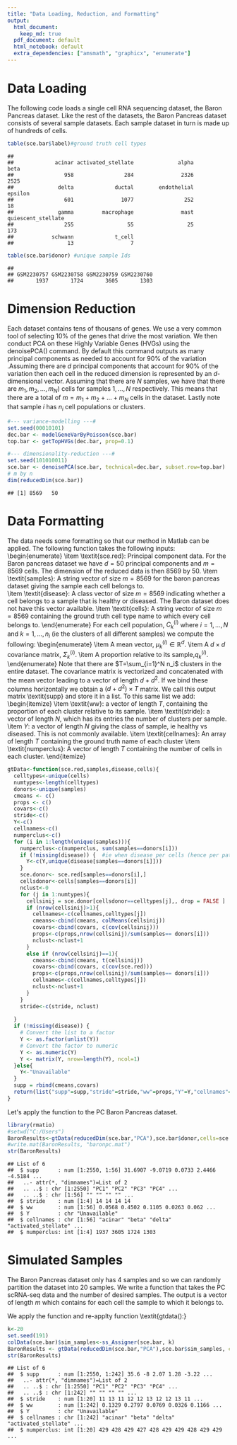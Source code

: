 ```yaml
---
title: "Data Loading, Reduction, and Formatting"
output:
  html_document:
    keep_md: true
  pdf_document: default
  html_notebook: default
  extra_dependencies: ["amsmath", "graphicx", "enumerate"]
---
```


# Data Loading
The following code loads a single cell RNA sequencing dataset, the Baron Pancreas dataset. Like the rest of the datasets, the Baron Pancreas dataset consists of several sample datasets. Each sample dataset in turn is made up of hundreds of cells.



```r
table(sce.bar$label)#ground truth cell types
```

```
## 
##             acinar activated_stellate              alpha               beta 
##                958                284               2326               2525 
##              delta             ductal        endothelial            epsilon 
##                601               1077                252                 18 
##              gamma         macrophage               mast quiescent_stellate 
##                255                 55                 25                173 
##            schwann             t_cell 
##                 13                  7
```

```r
table(sce.bar$donor) #unique sample Ids
```

```
## 
## GSM2230757 GSM2230758 GSM2230759 GSM2230760 
##       1937       1724       3605       1303
```
# Dimension Reduction
Each dataset contains tens of thousans of genes. We use a very common tool of selecting 10\% of the genes that drive the most variation. We then conduct PCA on these Highly Variable Genes (HVGs) using the denoisePCA() command. By default this command outputs as many principal components as needed to account for 90\% of the variation .Assuming there are $d$ principal components that account for 90\% of the variation then each cell in the reduced dimension is represented by an $d$-dimensional vector. Assuming that there are $N$ samples, we have that there are $m_1,m_2,...,m_N)$ cells for samples $1,...,N$ respectively. This means that there are a total of $m=m_1+m_2+...+m_N$ cells in the dataset. Lastly note that sample $i$ has $n_i$ cell populations or clusters.

```r
#--- variance-modelling ---#
set.seed(00010101)
dec.bar <- modelGeneVarByPoisson(sce.bar)
top.bar <- getTopHVGs(dec.bar, prop=0.1)

#--- dimensionality-reduction ---#
set.seed(101010011)
sce.bar <- denoisePCA(sce.bar, technical=dec.bar, subset.row=top.bar)
# m by n
dim(reducedDim(sce.bar))
```

```
## [1] 8569   50
```
# Data Formatting
The data needs some formatting so that our method in Matlab can be applied. 
The following function takes the following inputs:
\begin{enumerate}
  \item \textit{sce.red}: Principal component data. For the Baron pancreas dataset we have $d=50$ principal components and $m=8569$ cells. The dimension of the reduced data is then $8569$ by $50$.
  \item \textit{samples}: A string vector of size $m=8569$ for the baron pancreas dataset giving the sample each cell belongs to.  
  \item \textit{disease}: A class vector of size $m=8569$ indicating whether a cell belongs to a sample that is healthy or diseased. The Baron dataset does not have this vector available. 
  \item \textit{cells}: A string vector of size $m=8569$ containing the ground truth cell type name to which every cell belongs to.
\end{enumerate}
For each cell population, $C^{(i)}_k$ where $i=1,...,N$ and $k=1,...,n_i$ (ie the clusters of all different samples) we compute the following:
\begin{enumerate}
  \item A mean vector, $\mu^{(i)}_k \in \mathbb{R}^d$.
  \item A $d \times d$ covariance matrix, $\Sigma^{(i)}_k$.
  \item A proportion relative to its sample,$q^{(i)}_k$.
\end{enumerate}
Note that there are $T=\sum_{i=1}^N n_i$ clusters in the entire dataset. The covariance matrix is vectorized and concatenated with the mean vector leading to a vector of length $d+d^2$. If we bind these columns horizontally we obtain a $(d+d^2) \times T$ matrix. We call this output matrix \textit{supp} and store it in a list. To this same list we add:
\begin{itemize}
  \item \textit{ww}: a vector of length $T$, containing the proportion of each cluster relative to its sample.
  \item \textit{stride}: a vector of length $N$, which has its entries the number of clusters per sample.
  \item $Y$: a vector of length $N$ giving the class of sample, ie healthy vs diseased. This is not commonly available.
  \item \textit{cellnames}: An array of length $T$ containing the ground truth name of each  cluster
  \item \textit{numperclus}: A vector of length $T$ containing the number of cells in each cluster.
\end{itemize}


```r
gtData<-function(sce.red,samples,disease,cells){
  celltypes<-unique(cells)
  numtypes<-length(celltypes)
  donors<-unique(samples)
  cmeans <- c()
  props <- c()
  covars<-c()
  stride<-c()
  Y<-c()
  cellnames<-c()
  numperclus<-c()
  for (i in 1:length(unique(samples))){
    numperclus<-c(numperclus, sum(samples==donors[i]))
    if (!missing(disease)) {  #ie when disease per cells (hence per patient) is specified
      Y<-c(Y,unique(disease[samples==donors[i]]))
    }
    sce.donor<- sce.red[samples==donors[i],]
    cellsdonor<-cells[samples==donors[i]]
    nclust<-0
    for (j in 1:numtypes){
      cellsinij = sce.donor[cellsdonor==celltypes[j],, drop = FALSE ]
      if (nrow(cellsinij)>1){
        cellnames<-c(cellnames,celltypes[j])
        cmeans<-cbind(cmeans, colMeans(cellsinij))
        covars<-cbind(covars, c(cov(cellsinij)))
        props<-c(props,nrow(cellsinij)/sum(samples== donors[i]))
        nclust<-nclust+1
      }
      else if (nrow(cellsinij)==1){
        cmeans<-cbind(cmeans, t(cellsinij))
        covars<-cbind(covars, c(cov(sce.red)))
        props<-c(props,nrow(cellsinij)/sum(samples== donors[i]))
        cellnames<-c(cellnames,celltypes[j])
        nclust<-nclust+1
      }
    }
    stride<-c(stride, nclust)
    
  }
  if (!missing(disease)) { 
    # Convert the list to a factor
    Y <- as.factor(unlist(Y))
    # Convert the factor to numeric
    Y <- as.numeric(Y)
    Y <- matrix(Y, nrow=length(Y), ncol=1)
  }else{
    Y<-"Unavailable"
  }
  supp = rbind(cmeans,covars)
  return(list("supp"=supp,"stride"=stride,"ww"=props,"Y"=Y,"cellnames"=cellnames,"numperclus"=numperclus ))
}
```
Let's apply the function to the PC Baron Pancreas dataset. 

```r
library(rmatio)
#setwd("C:/Users")
BaronResults<-gtData(reducedDim(sce.bar,"PCA"),sce.bar$donor,cells=sce.bar$label)
#write.mat(BaronResults, "baronpc.mat")
str(BaronResults)
```

```
## List of 6
##  $ supp      : num [1:2550, 1:56] 31.6907 -9.0719 0.0733 2.4466 -4.5184 ...
##   ..- attr(*, "dimnames")=List of 2
##   .. ..$ : chr [1:2550] "PC1" "PC2" "PC3" "PC4" ...
##   .. ..$ : chr [1:56] "" "" "" "" ...
##  $ stride    : num [1:4] 14 14 14 14
##  $ ww        : num [1:56] 0.0568 0.4502 0.1105 0.0263 0.062 ...
##  $ Y         : chr "Unavailable"
##  $ cellnames : chr [1:56] "acinar" "beta" "delta" "activated_stellate" ...
##  $ numperclus: int [1:4] 1937 3605 1724 1303
```
# Simulated Samples 
The Baron Pancreas dataset only has 4 samples and so we can randomly partition the dataset into $20$ samples. We write a function that takes the PC scRNA-seq data and the number of desired samples. The output is a vector of length $m$ which contains for each cell the sample to which it belongs to. 

We apply the function and re-applty function \textit{gtdata():}

```r
k<-20
set.seed(191)
colData(sce.bar)$sim_samples<-ss_Assigner(sce.bar, k)
BaronResults <- gtData(reducedDim(sce.bar,"PCA"),sce.bar$sim_samples, cells = sce.bar$label)
str(BaronResults)
```

```
## List of 6
##  $ supp      : num [1:2550, 1:242] 35.6 -8 2.07 1.28 -3.22 ...
##   ..- attr(*, "dimnames")=List of 2
##   .. ..$ : chr [1:2550] "PC1" "PC2" "PC3" "PC4" ...
##   .. ..$ : chr [1:242] "" "" "" "" ...
##  $ stride    : num [1:20] 11 13 11 12 12 13 12 12 13 11 ...
##  $ ww        : num [1:242] 0.1329 0.2797 0.0769 0.0326 0.1166 ...
##  $ Y         : chr "Unavailable"
##  $ cellnames : chr [1:242] "acinar" "beta" "delta" "activated_stellate" ...
##  $ numperclus: int [1:20] 429 428 429 427 428 429 429 428 429 429 ...
```

